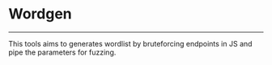 # Wordgen
-------------------------------------------------------------------------

This tools aims to generates wordlist by bruteforcing endpoints in JS and pipe
the parameters for fuzzing.
